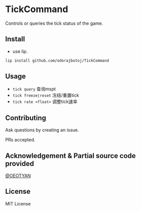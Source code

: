 # TickCommand

Controls or queries the tick status of the game.

## Install

+ use lip.

```bash
lip install github.com/odorajbotoj/TickCommand
```

## Usage

+ `tick query` 查询mspt
+ `tick freeze|reset` 冻结/重置tick
+ `tick rate <float>` 调整tick速率

## Contributing

Ask questions by creating an issue.

PRs accepted.

## Acknowledgement & Partial source code provided

[@OEOTYAN](https://github.com/OEOTYAN)

## License

MIT License
